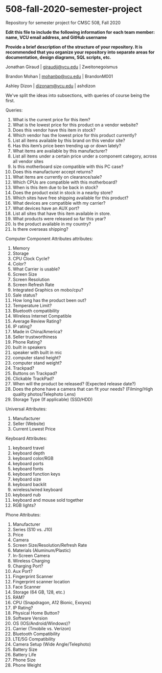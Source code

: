 # 508-fall-2020-semester-project
Repository for semester project for CMSC 508, Fall 2020

**Edit this file to include the following information for each team member: name, VCU email address, and GitHub username**

**Provide a brief description of the structure of your repository. It is recommended that you organize your repository into separate areas for documentation, design diagrams, SQL scripts, etc.**

Jonathan Giraud | giraudjj@vcu.edu | Zweitonegoismus

Brandon Mohan | mohanbp@vcu.edu | BrandonM001

Ashley Dizon  | dizonam@vcu.edu | ashdizon

We've split the ideas into subsections, with queries of course being the first.

Queries:

1. What is the current price for this item? 
2. What is the lowest price for this product on a vendor website?
3. Does this vendor have this item in stock? 
4. Which vendor has the lowest price for this product currently? 
5. List all items available by this brand on this vendor site?
6. Has this item’s price been trending up or down lately? 
7. What items are available by this manufacturer? 
8. List all items under a certain price under a component category, across all vendor sites
9. Is this motherboard size compatible with this PC case?
10. Does this manufacturer accept returns? 
11. What items are currently on clearance/sale? 
12. Which CPUs are compatible with this motherboard?
13. When is this item due to be back in stock? 
14. Does the product exist in stock in a nearby store?
15. Which sites have free shipping available for this product?
16. What devices are compatible with my carrier?
17. What devices have an AUX port?
18. List all sites that have this item available in store.
19. What products were released so far this year?
20. Is the product available in my country?
21. Is there overseas shipping?



Computer Component Attributes
attributes:

1. Memory
2. Storage
3. CPU Clock Cycle?
4. Color?
5. What Carrier is usable?
6. Screen Size
7. Screen Resolution
8. Screen Refresh Rate
9. Integrated Graphics on mobo/cpu?
10. Sale status?
11. How long has the product been out?
12. Temperature Limit?
13. Bluetooth compatibility
14. Wireless Internet Compatible
15. Average Review Rating?
16. IP rating?
17. Made in China/America?
18. Seller trustworthiness	
19. Phone Rating?
20. built in speakers 
21. speaker with built in mic
22. computer stand height?
23. computer stand weight?
24. Trackpad?
25. Buttons on Trackpad?
26. Clickable TrackPad?
27. When will the product be released? (Expected release date?)
28. Does the phone have a camera that can fit your needs? (Filming/High quality photos/Telephoto Lens)
29. Storage Type (If applicable) (SSD/HDD)

Universal Attributes:
1. Manufacturer
2. Seller (Website)
3. Current Lowest Price


Keyboard Attributes: 
1. keyboard travel
2. keyboard depth
3. keyboard color/RGB
4. keyboard ports
5. keyboard fonts
6. keyboard function keys
7. keyboard size
8. keyboard backlit
9. wireless/wired keyboard
10. keyboard nub
11. keyboard and mouse sold together
12. RGB lights?

Phone Attributes:
1. Manufacturer
2. Series (S10 vs. J10)
3. Price
4. Camera
5. Screen Size/Resolution/Refresh Rate
6. Materials (Aluminum/Plastic)
7. In-Screen Camera
8. Wireless Charging
9. Charging Port?
10. Aux Port?
11. Fingerprint Scanner
12. Fingerprint scanner location
13. Face Scanner
14. Storage (64 GB, 128, etc.)
15. RAM?
16. CPU (Snapdragon, A12 Bionic, Exoyos)
17. IP Rating?
18. Physical Home Button?
19. Software Version
20. OS (IOS/Android/Windows)?
21. Carrier (Tmobile vs. Verizon)
22. Bluetooth Compatibility
23. LTE/5G Compatibility
24. Camera Setup (Wide Angle/Telephoto)
25. Battery Size
26. Battery Life
27. Phone Size
28. Phone Weight

